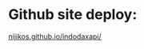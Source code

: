 Github site deploy:
===================

[nijikos.github.io/indodaxapi/](https://nijikos.github.io/indodaxapi/)
